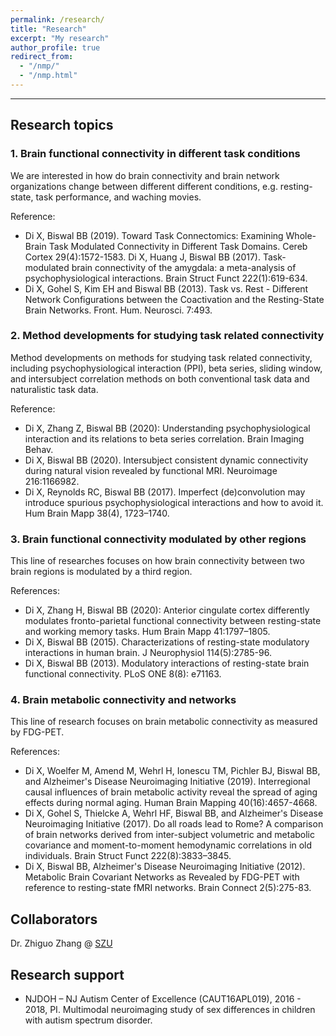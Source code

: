 ```yaml
---
permalink: /research/
title: "Research"
excerpt: "My research"
author_profile: true
redirect_from: 
  - "/nmp/"
  - "/nmp.html"
---
```


------
## Research topics

### 1. Brain functional connectivity in different task conditions
We are interested in how do brain connectivity and brain network organizations change between different different conditions, e.g. resting-state, task performance, and waching movies. 

Reference:
* Di X, Biswal BB (2019). Toward Task Connectomics: Examining Whole-Brain Task Modulated Connectivity in Different Task Domains. Cereb Cortex 29(4):1572-1583.
Di X, Huang J, Biswal BB (2017). Task-modulated brain connectivity of the amygdala: a meta-analysis of psychophysiological interactions. Brain Struct Funct 222(1):619-634.
* Di X, Gohel S, Kim EH and Biswal BB (2013). Task vs. Rest - Different Network Configurations between the Coactivation and the Resting-State Brain Networks. Front. Hum. Neurosci. 7:493.

### 2. Method developments for studying task related connectivity
Method developments on methods for studying task related connectivity, including psychophysiological interaction (PPI), beta series, sliding window, and intersubject correlation methods on both conventional task data and naturalistic task data.

Reference:
* Di X, Zhang Z, Biswal BB (2020): Understanding psychophysiological interaction and its relations to beta series correlation. Brain Imaging Behav.
* Di X, Biswal BB (2020). Intersubject consistent dynamic connectivity during natural vision revealed by functional MRI. Neuroimage 216:1166982.
* Di X, Reynolds RC, Biswal BB (2017). Imperfect (de)convolution may introduce spurious psychophysiological interactions and how to avoid it. Hum Brain Mapp 38(4), 1723–1740.  

### 3. Brain functional connectivity modulated by other regions
This line of researches focuses on how brain connectivity between two brain regions is modulated by a third region.

References:
* Di X, Zhang H, Biswal BB (2020): Anterior cingulate cortex differently modulates fronto-parietal functional connectivity between resting-state and working memory tasks. Hum Brain Mapp 41:1797–1805.
* Di X, Biswal BB (2015). Characterizations of resting-state modulatory interactions in human brain. J Neurophysiol 114(5):2785-96.
* Di X, Biswal BB (2013). Modulatory interactions of resting-state brain functional connectivity. PLoS ONE 8(8): e71163.


### 4. Brain metabolic connectivity and networks
This line of research focuses on brain metabolic connectivity as measured by FDG-PET.

References:
* Di X, Woelfer M, Amend M, Wehrl H, Ionescu TM, Pichler BJ, Biswal BB, and Alzheimer's Disease Neuroimaging Initiative (2019). Interregional causal influences of brain metabolic activity reveal the spread of aging effects during normal aging. Human Brain Mapping 40(16):4657-4668.
* Di X, Gohel S, Thielcke A, Wehrl HF, Biswal BB, and Alzheimer's Disease Neuroimaging Initiative (2017). Do all roads lead to Rome? A comparison of brain networks derived from inter-subject volumetric and metabolic covariance and moment-to-moment hemodynamic correlations in old individuals. Brain Struct Funct 222(8):3833–3845.
* Di X, Biswal BB, Alzheimer's Disease Neuroimaging Initiative (2012). Metabolic Brain Covariant Networks as Revealed by FDG-PET with reference to resting-state fMRI networks. Brain Connect 2(5):275-83.

## Collaborators
Dr. Zhiguo Zhang @ [SZU](http://zgzhang-lab.net/)

## Research support
* NJDOH – NJ Autism Center of Excellence (CAUT16APL019), 2016 - 2018, PI. Multimodal neuroimaging study of sex differences in children with autism spectrum disorder.
